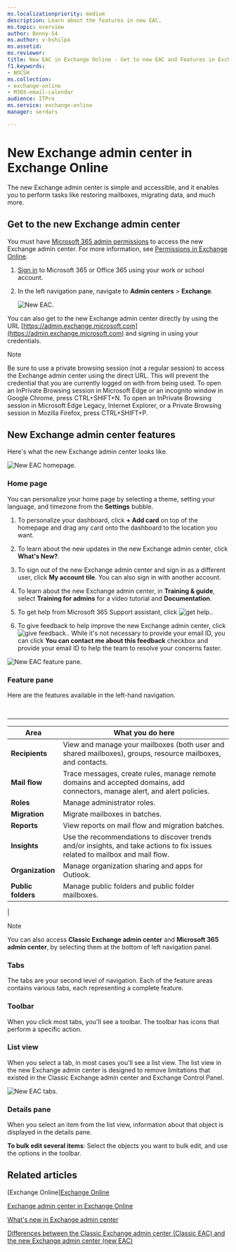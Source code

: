 ```yaml
---
ms.localizationpriority: medium
description: Learn about the features in new EAC.
ms.topic: overview
author: Benny-54
ms.author: v-bshilpa
ms.assetid:
ms.reviewer:
title: New EAC in Exchange Online - Get to new EAC and Features in Exchange Online
f1.keywords:
- NOCSH
ms.collection:
- exchange-online
- M365-email-calendar
audience: ITPro
ms.service: exchange-online
manager: serdars

---
```


# New Exchange admin center in Exchange Online

The new Exchange admin center is simple and accessible, and it enables you to perform tasks like restoring mailboxes, migrating data, and much more.

## Get to the new Exchange admin center

You must have [Microsoft 365 admin permissions](/microsoft-365/admin/add-users/assign-admin-roles) to access the new Exchange admin center. For more information, see [Permissions in Exchange Online](permissions-exo/permissions-exo.md).

1. [Sign in](https://support.microsoft.com/office/e9eb7d51-5430-4929-91ab-6157c5a050b4) to Microsoft 365 or Office 365 using your work or school account.

2. In the left navigation pane, navigate to **Admin centers** > **Exchange**.

    ![New EAC.](media/new-eac-selection.png)

You can also get to the new Exchange admin center directly by using the URL [https://admin.exchange.microsoft.com](https://admin.exchange.microsoft.com) and signing in using your credentials.

> [!NOTE]
> Be sure to use a private browsing session (not a regular session) to access the Exchange admin center using the direct URL. This will prevent the credential that you are currently logged on with from being used. To open an InPrivate Browsing session in Microsoft Edge or an incognito window in Google Chrome, press CTRL+SHIFT+N. To open an InPrivate Browsing session in Microsoft Edge Legacy, Internet Explorer, or a Private Browsing session in Mozilla Firefox, press CTRL+SHIFT+P.

## New Exchange admin center features

Here's what the new Exchange admin center looks like.

![New EAC homepage.](media/new-eac-home-page.png)

### Home page

You can personalize your home page by selecting a theme, setting your language, and timezone from the **Settings** bubble.

1. To personalize your dashboard, click **+ Add card** on top of the homepage and drag any card onto the dashboard to the location you want.

2. To learn about the new updates in the new Exchange admin center, click **What's New?**.

3. To sign out of the new Exchange admin center and sign in as a different user, click **My account tile**. You can also sign in with another account.

4. To learn about the new Exchange admin center, in **Training & guide**, select **Training for admins** for a video tutorial and **Documentation**.

5. To get help from Microsoft 365 Support assistant, click ![get help.](media/get-help-icon.PNG).

6. To give feedback to help improve the new Exchange admin center, click ![give feedback.](media/give-feedback-icon.PNG). While it's not necessary to provide your email ID, you can click **You can contact me about this feedback** checkbox and provide your email ID to help the team to resolve your concerns faster.

![New EAC feature pane.](media/new-eac-home-page-feature-pane.png)

### Feature pane

Here are the features available in the left-hand navigation.

<br>

****

|Area|What you do here|
|---|---|
|**Recipients**|View and manage your mailboxes (both user and shared mailboxes), groups, resource mailboxes, and contacts.|
|**Mail flow**|Trace messages, create rules, manage remote domains and accepted domains, add connectors, manage alert, and alert policies.|
|**Roles**|Manage administrator roles.|
|**Migration**|Migrate mailboxes in batches.|
|**Reports**|View reports on mail flow and migration batches.|
|**Insights**|Use the recommendations to discover trends and/or insights, and take actions to fix issues related to mailbox and mail flow.|
|**Organization**|Manage organization sharing and apps for Outlook.|
|**Public folders**|Manage public folders and public folder mailboxes.|
|

> [!NOTE]
> You can also access **Classic Exchange admin center** and **Microsoft 365 admin center**, by selecting them at the bottom of left navigation panel.

### Tabs

The tabs are your second level of navigation. Each of the feature areas contains various tabs, each representing a complete feature.

### Toolbar

When you click most tabs, you'll see a toolbar. The toolbar has icons that perform a specific action.

### List view

When you select a tab, in most cases you'll see a list view. The list view in the new Exchange admin center is designed to remove limitations that existed in the Classic Exchange admin center and Exchange Control Panel.

![New EAC tabs.](media/new-eac-home-page-details-pane.png)

### Details pane

When you select an item from the list view, information about that object is displayed in the details pane.

 **To bulk edit several items**: Select the objects you want to bulk edit, and use the options in the toolbar.

## Related articles

[Exchange Online][Exchange Online](exchange-online.md)

[Exchange admin center in Exchange Online](exchange-admin-center.md)

[What's new in Exchange admin center](whats-new.md)

[Differences between the Classic Exchange admin center (Classic EAC) and the new Exchange admin center (new EAC)](changes-in-exchange-admin-center.md)
